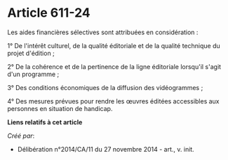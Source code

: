 # Article 611-24

Les aides financières sélectives sont attribuées en considération : 

1° De l'intérêt culturel, de la qualité éditoriale et de la qualité technique du projet d'édition ; 

2° De la cohérence et de la pertinence de la ligne éditoriale lorsqu'il s'agit d'un programme ; 

3° Des conditions économiques de la diffusion des vidéogrammes ; 

4° Des mesures prévues pour rendre les œuvres éditées accessibles aux personnes en situation de handicap.

**Liens relatifs à cet article**

_Créé par_:

  - Délibération n°2014/CA/11 du 27 novembre 2014 - art., v. init.
